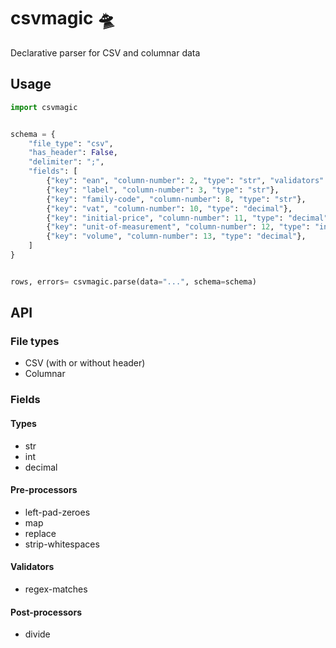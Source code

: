 # csvmagic 🛸

Declarative parser for CSV and columnar data

## Usage

```python
import csvmagic


schema = {
    "file_type": "csv",
    "has_header": False,
    "delimiter": ";",
    "fields": [
        {"key": "ean", "column-number": 2, "type": "str", "validators": [{"name": "regex-matches", "parameters": {"pattern": "^\\d{13}$"}}]},
        {"key": "label", "column-number": 3, "type": "str"},
        {"key": "family-code", "column-number": 8, "type": "str"},
        {"key": "vat", "column-number": 10, "type": "decimal"},
        {"key": "initial-price", "column-number": 11, "type": "decimal"},
        {"key": "unit-of-measurement", "column-number": 12, "type": "int", "pre-processors": [{"name": "map", "parameters": {"values": {"K": 0, "A": 1, "L": 2}}}]},
        {"key": "volume", "column-number": 13, "type": "decimal"},
    ]
}


rows, errors= csvmagic.parse(data="...", schema=schema)
```


## API

### File types

- CSV (with or without header)
- Columnar

### Fields

#### Types

- str
- int
- decimal

#### Pre-processors

- left-pad-zeroes
- map
- replace
- strip-whitespaces

#### Validators

- regex-matches

#### Post-processors

- divide
